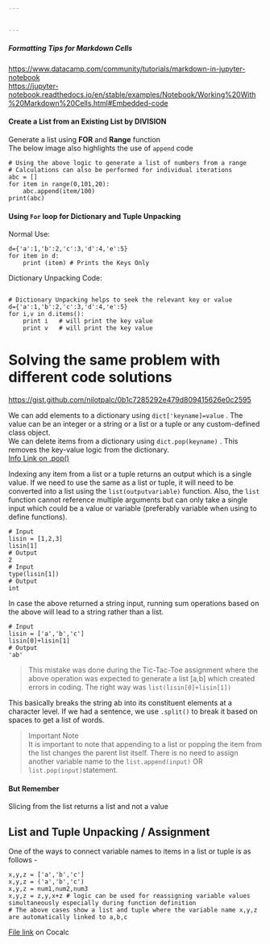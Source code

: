 ```yaml
---


---
```


<h5 id="formatting-tips-for-markdown-cells">Formatting Tips for Markdown Cells</h5>
<p><a href="https://www.datacamp.com/community/tutorials/markdown-in-jupyter-notebook">https://www.datacamp.com/community/tutorials/markdown-in-jupyter-notebook</a><br>
<a href="https://jupyter-notebook.readthedocs.io/en/stable/examples/Notebook/Working%20With%20Markdown%20Cells.html#Embedded-code">https://jupyter-notebook.readthedocs.io/en/stable/examples/Notebook/Working%20With%20Markdown%20Cells.html#Embedded-code</a></p>
<h4 id="create-a-list-from-an-existing-list-by-division">Create a List from an Existing List by DIVISION</h4>
<p>Generate a list using  <strong>FOR</strong>  and  <strong>Range</strong>  function<br>
The below image also highlights the use of  <code>append</code>  code</p>
<pre class=" language-python"><code class="prism  language-python"><span class="token comment"># Using the above logic to generate a list of numbers from a range</span>
<span class="token comment"># Calculations can also be performed for individual iterations</span>
abc <span class="token operator">=</span> <span class="token punctuation">[</span><span class="token punctuation">]</span>
<span class="token keyword">for</span> item <span class="token keyword">in</span> <span class="token builtin">range</span><span class="token punctuation">(</span><span class="token number">0</span><span class="token punctuation">,</span><span class="token number">101</span><span class="token punctuation">,</span><span class="token number">20</span><span class="token punctuation">)</span><span class="token punctuation">:</span>
	abc<span class="token punctuation">.</span>append<span class="token punctuation">(</span>item<span class="token operator">/</span><span class="token number">100</span><span class="token punctuation">)</span>
<span class="token keyword">print</span><span class="token punctuation">(</span>abc<span class="token punctuation">)</span>
</code></pre>
<h4 id="using--for-loop-for-dictionary-and-tuple-unpacking">Using  <code>For</code> loop for Dictionary and Tuple Unpacking</h4>
<p>Normal Use:</p>
<pre class=" language-python"><code class="prism  language-python">d<span class="token operator">=</span><span class="token punctuation">{</span><span class="token string">'a'</span><span class="token punctuation">:</span><span class="token number">1</span><span class="token punctuation">,</span><span class="token string">'b'</span><span class="token punctuation">:</span><span class="token number">2</span><span class="token punctuation">,</span><span class="token string">'c'</span><span class="token punctuation">:</span><span class="token number">3</span><span class="token punctuation">,</span><span class="token string">'d'</span><span class="token punctuation">:</span><span class="token number">4</span><span class="token punctuation">,</span><span class="token string">'e'</span><span class="token punctuation">:</span><span class="token number">5</span><span class="token punctuation">}</span>
<span class="token keyword">for</span> item <span class="token keyword">in</span> d<span class="token punctuation">:</span>
    <span class="token keyword">print</span> <span class="token punctuation">(</span>item<span class="token punctuation">)</span> <span class="token comment"># Prints the Keys Only</span>
</code></pre>
<p>Dictionary Unpacking Code:</p>
<pre class=" language-python"><code class="prism  language-python">
<span class="token comment"># Dictionary Unpacking helps to seek the relevant key or value</span>
d<span class="token operator">=</span><span class="token punctuation">{</span><span class="token string">'a'</span><span class="token punctuation">:</span><span class="token number">1</span><span class="token punctuation">,</span><span class="token string">'b'</span><span class="token punctuation">:</span><span class="token number">2</span><span class="token punctuation">,</span><span class="token string">'c'</span><span class="token punctuation">:</span><span class="token number">3</span><span class="token punctuation">,</span><span class="token string">'d'</span><span class="token punctuation">:</span><span class="token number">4</span><span class="token punctuation">,</span><span class="token string">'e'</span><span class="token punctuation">:</span><span class="token number">5</span><span class="token punctuation">}</span>
<span class="token keyword">for</span> i<span class="token punctuation">,</span>v <span class="token keyword">in</span> d<span class="token punctuation">.</span>items<span class="token punctuation">(</span><span class="token punctuation">)</span><span class="token punctuation">:</span>
	<span class="token keyword">print</span> i   <span class="token comment"># will print the key value</span>
	<span class="token keyword">print</span> v   <span class="token comment"># will print the key value</span>
</code></pre>
<h1 id="solving-the-same-problem-with-different-code-solutions">Solving the same problem with different code solutions</h1>
<p><a href="https://gist.github.com/nilotpalc/0b1c7285292e479d809415626e0c2595">https://gist.github.com/nilotpalc/0b1c7285292e479d809415626e0c2595</a></p>
<p>We can add elements to a dictionary using <code>dict['keyname]=value</code> . The value can be an integer or a string or a list or a tuple or any custom-defined class object.<br>
We can delete items from a dictionary using <code>dict.pop(keyname)</code> . This removes the key-value logic from the dictionary.<br>
<a href="https://thispointer.com/different-ways-to-remove-a-key-from-dictionary-in-python/">Info Link on .pop()</a></p>
<p>Indexing any item from a list or a tuple returns an output which is a single value. If we need to use the same as a list or tuple, it will need to be converted into a list using the <code>list(outputvariable)</code> function. Also, the <code>list</code> function cannot reference multiple arguments but can only take a single input which could be a value or variable (preferably variable when using to define functions).</p>
<pre class=" language-python"><code class="prism  language-python"><span class="token comment"># Input</span>
lisin <span class="token operator">=</span> <span class="token punctuation">[</span><span class="token number">1</span><span class="token punctuation">,</span><span class="token number">2</span><span class="token punctuation">,</span><span class="token number">3</span><span class="token punctuation">]</span>
lisin<span class="token punctuation">[</span><span class="token number">1</span><span class="token punctuation">]</span> 
<span class="token comment"># Output</span>
<span class="token number">2</span>
<span class="token comment"># Input</span>
<span class="token builtin">type</span><span class="token punctuation">(</span>lisin<span class="token punctuation">[</span><span class="token number">1</span><span class="token punctuation">]</span><span class="token punctuation">)</span>
<span class="token comment"># Output</span>
<span class="token builtin">int</span>
</code></pre>
<p>In case the above returned a string input, running sum operations based on the above will lead to a string rather than a list.</p>
<pre class=" language-python"><code class="prism  language-python"><span class="token comment"># Input</span>
lisin <span class="token operator">=</span> <span class="token punctuation">[</span><span class="token string">'a'</span><span class="token punctuation">,</span><span class="token string">'b'</span><span class="token punctuation">,</span><span class="token string">'c'</span><span class="token punctuation">]</span>
lisin<span class="token punctuation">[</span><span class="token number">0</span><span class="token punctuation">]</span><span class="token operator">+</span>lisin<span class="token punctuation">[</span><span class="token number">1</span><span class="token punctuation">]</span>
<span class="token comment"># Output</span>
<span class="token string">'ab'</span>
</code></pre>
<blockquote>
<p>This mistake was done during the Tic-Tac-Toe assignment where the above operation was expected to generate a list [a,b] which created errors in coding. The right way was <code>list(lisin[0]+lisin[1])</code></p>
</blockquote>
<p>This basically breaks the string ab into its constituent elements at a character level. If we had a sentence, we use <code>.split()</code> to break it based on spaces to get a list of words.</p>
<blockquote>
<p>Important Note <br> It is important to note that appending to a list or popping the item from the list changes the parent list itself. There is no need to assign another variable name to the <code>list.append(input)</code> OR <code>list.pop(input)</code>statement.</p>
</blockquote>
<h4 id="but-remember">But Remember</h4>
<p>Slicing from the list returns a list and not a value</p>
<h2 id="list-and-tuple-unpacking--assignment">List and Tuple Unpacking / Assignment</h2>
<p>One of the ways to connect variable names to items in a list or tuple is as follows -</p>
<pre class=" language-python"><code class="prism  language-python">x<span class="token punctuation">,</span>y<span class="token punctuation">,</span>z <span class="token operator">=</span> <span class="token punctuation">[</span><span class="token string">'a'</span><span class="token punctuation">,</span><span class="token string">'b'</span><span class="token punctuation">,</span><span class="token string">'c'</span><span class="token punctuation">]</span>
x<span class="token punctuation">,</span>y<span class="token punctuation">,</span>z <span class="token operator">=</span> <span class="token punctuation">(</span><span class="token string">'a'</span><span class="token punctuation">,</span><span class="token string">'b'</span><span class="token punctuation">,</span><span class="token string">'c'</span><span class="token punctuation">)</span>
x<span class="token punctuation">,</span>y<span class="token punctuation">,</span>z <span class="token operator">=</span> num1<span class="token punctuation">,</span>num2<span class="token punctuation">,</span>num3
x<span class="token punctuation">,</span>y<span class="token punctuation">,</span>z <span class="token operator">=</span> z<span class="token punctuation">,</span>y<span class="token punctuation">,</span>x<span class="token operator">+</span>z <span class="token comment"># logic can be used for reassigning variable values simultaneously especially during function definition</span>
<span class="token comment"># The above cases show a list and tuple where the variable name x,y,z are automatically linked to a,b,c</span>
</code></pre>
<p><a href="https://cocalc.com/projects/efbf0d45-ab2f-471a-963e-9813a1544d2f/files/LisT_Tuple_Variable_Assignment.ipynb?anonymous=jupyter&amp;session=default">File link</a> on Cocalc</p>

